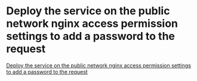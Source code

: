 # Deploy the service on the public network nginx access permission settings to add a password to the request
[Deploy the service on the public network nginx access permission settings to add a password to the request](https://aiwithcloud.com/2022/09/19/deploy_the_service_on_the_public_network_nginx_access_permission_settings_to_add_a_password_to_the_request/)